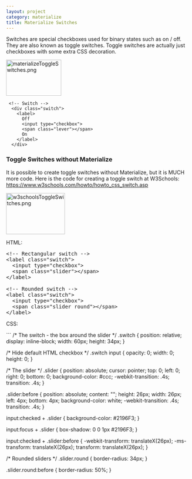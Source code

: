 ```yaml
---
layout: project
category: materialize
title: Materialize Switches
---
```



<p><span>Switches are special checkboxes used for binary states such as on / off. They are also known as toggle switches. Toggle switches are actually just checkboxes with some extra CSS decoration.</span></p>
<p><img src="/wd/materialize/images/materializeToggleSwitches.png" alt="materializeToggleSwitches.png" width="150" height="98" data-api-endpoint="https://hilliard.instructure.com/api/v1/courses/31582/files/12309818" data-api-returntype="File"></p>
<pre class=" language-markup"><code class=" language-markup"> <span class="token comment">&lt;!-- Switch --&gt;</span>
  <span class="token tag"><span class="token punctuation">&lt;</span>div <span class="token attr-name">class</span><span class="token attr-value"><span class="token punctuation">=</span><span class="token punctuation">"</span>switch<span class="token punctuation">"</span></span><span class="token punctuation">&gt;</span></span>
    <span class="token tag"><span class="token punctuation">&lt;</span>label<span class="token punctuation">&gt;</span></span>
      Off
      <span class="token tag"><span class="token punctuation">&lt;</span>input <span class="token attr-name">type</span><span class="token attr-value"><span class="token punctuation">=</span><span class="token punctuation">"</span>checkbox<span class="token punctuation">"</span></span><span class="token punctuation">&gt;</span></span>
      <span class="token tag"><span class="token punctuation">&lt;</span>span <span class="token attr-name">class</span><span class="token attr-value"><span class="token punctuation">=</span><span class="token punctuation">"</span>lever<span class="token punctuation">"</span></span><span class="token punctuation">&gt;</span></span><span class="token tag"><span class="token punctuation">&lt;/</span>span<span class="token punctuation">&gt;</span></span>
      On
    <span class="token tag"><span class="token punctuation">&lt;/</span>label<span class="token punctuation">&gt;</span></span>
  <span class="token tag"><span class="token punctuation">&lt;/</span>div<span class="token punctuation">&gt;</span></span></code></pre>
<h3><span>Toggle Switches without Materialize</span></h3>
<p><span>It is possible to create toggle switches without Materialize, but it is MUCH more code. Here is the code for creating a toggle switch at W3Schools: <a href="https://www.w3schools.com/howto/howto_css_switch.asp">https://www.w3schools.com/howto/howto_css_switch.asp</a></span></p>
<p><img src="/wd/materialize/images/w3schoolsToggleSwitches.png" alt="w3schoolsToggleSwitches.png" width="160" height="112" data-api-endpoint="https://hilliard.instructure.com/api/v1/courses/31582/files/12309845" data-api-returntype="File"></p>
<p>HTML:</p>
<pre><span class="commentcolor">&lt;!-- Rectangular switch --&gt;</span><br><span class="tagnamecolor"><span class="tagcolor">&lt;</span>label<span class="attributecolor"><span> </span>class<span class="attributevaluecolor">="switch"</span></span><span class="tagcolor">&gt;</span></span><br><span>  </span><span class="tagnamecolor"><span class="tagcolor">&lt;</span>input<span class="attributecolor"><span> </span>type<span class="attributevaluecolor">="checkbox"</span></span><span class="tagcolor">&gt;</span></span><br><span>  </span><span class="tagnamecolor"><span class="tagcolor">&lt;</span>span<span class="attributecolor"><span> </span>class<span class="attributevaluecolor">="slider"</span></span><span class="tagcolor">&gt;</span></span><span class="tagnamecolor"><span class="tagcolor">&lt;</span>/span<span class="tagcolor">&gt;</span></span><br><span class="tagnamecolor"><span class="tagcolor">&lt;</span>/label<span class="tagcolor">&gt;</span></span><br><br><span class="commentcolor">&lt;!-- Rounded switch --&gt;</span><br><span class="tagnamecolor"><span class="tagcolor">&lt;</span>label<span class="attributecolor"><span> </span>class<span class="attributevaluecolor">="switch"</span></span><span class="tagcolor">&gt;</span></span><br><span>  </span><span class="tagnamecolor"><span class="tagcolor">&lt;</span>input<span class="attributecolor"><span> </span>type<span class="attributevaluecolor">="checkbox"</span></span><span class="tagcolor">&gt;</span></span><br><span>  </span><span class="tagnamecolor"><span class="tagcolor">&lt;</span>span<span class="attributecolor"><span> </span>class<span class="attributevaluecolor">="slider round"</span></span><span class="tagcolor">&gt;</span></span><span class="tagnamecolor"><span class="tagcolor">&lt;</span>/span<span class="tagcolor">&gt;</span></span><br><span class="tagnamecolor"><span class="tagcolor">&lt;</span>/label<span class="tagcolor">&gt;</span></span></pre>
<p>CSS:</p>
```
/* The switch - the box around the slider */
.switch {
  position: relative;
  display: inline-block;
  width: 60px;
  height: 34px;
}

/* Hide default HTML checkbox */
.switch input {
  opacity: 0;
  width: 0;
  height: 0;
}

/* The slider */
.slider {
  position: absolute;
  cursor: pointer;
  top: 0;
  left: 0;
  right: 0;
  bottom: 0;
  background-color: #ccc;
  -webkit-transition: .4s;
  transition: .4s;
}

.slider:before {
  position: absolute;
  content: "";
  height: 26px;
  width: 26px;
  left: 4px;
  bottom: 4px;
  background-color: white;
  -webkit-transition: .4s;
  transition: .4s;
}

input:checked + .slider {
  background-color: #2196F3;
}

input:focus + .slider {
  box-shadow: 0 0 1px #2196F3;
}

input:checked + .slider:before {
  -webkit-transform: translateX(26px);
  -ms-transform: translateX(26px);
  transform: translateX(26px);
}

/* Rounded sliders */
.slider.round {
  border-radius: 34px;
}

.slider.round:before {
  border-radius: 50%;
}
```
